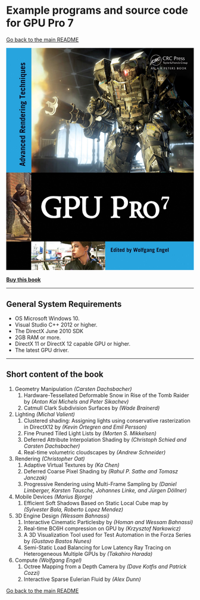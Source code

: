 # Example programs and source code for GPU Pro 7

[Go back to the main README](../README.md)

![Cover](Cover/GPU-Pro-7.jpg)

[**Buy this book**](https://amzn.to/32Zmo3f)

---

## **General System Requirements**

- OS Microsoft Windows 10.
- Visual Studio C++ 2012 or higher.
- The DirectX June 2010 SDK
- 2GB RAM or more.
- DirectX 11 or DirectX 12 capable GPU or higher.
- The latest GPU driver.

---

## **Short content of the book**

1. Geometry Manipulation *(Carsten Dachsbacher)*
   1. Hardware-Tessellated Deformable Snow in Rise of the Tomb Raider by *(Anton Kai Michels and Peter Sikachev)*
   2. Catmull Clark Subdivision Surfaces by *(Wade Brainerd)*
2. Lighting *(Michal Valient)*
   1. Clustered shading: Assigning lights using conservative rasterization in DirectX12 by *(Kevin Örtegren and Emil Persson)*
   2. Fine Pruned Tiled Light Lists by *(Morten S. Mikkelsen)*
   3. Deferred Attribute Interpolation Shading by *(Christoph Schied and Carsten Dachsbacher)*
   4. Real-time volumetric cloudscapes by *(Andrew Schneider)*
3. Rendering *(Christopher Oat)*
   1. Adaptive Virtual Textures by *(Ka Chen)*
   2. Deferred Coarse Pixel Shading by *(Rahul P. Sathe and Tomasz Janczak)*
   3. Progressive Rendering using Multi-Frame Sampling by *(Daniel Limberger, Karsten Tausche, Johannes Linke, and Jürgen Döllner)*
4. Mobile Devices *(Marius Bjorge)*
   1. Efficient Soft Shadows Based on Static Local Cube map by *(Sylvester Bala, Roberto Lopez Mendez)*
5. 3D Engine Design *(Wessam Bahnassi)*
   1. Interactive Cinematic Particlesby by *(Homan and Wessam Bahnassi)*
   2. Real-time BC6H compression on GPU by *(Krzysztof Narkowicz)*
   3. A 3D Visualization Tool used for Test Automation in the Forza Series by *(Gustavo Bastos Nunes)*
   4. Semi-Static Load Balancing for Low Latency Ray Tracing on Heterogeneous Multiple GPUs by *(Takahiro Harada)*
6. Compute *(Wolfgang Engel)*
   1. Octree Mapping from a Depth Camera by *(Dave Kotfis and Patrick Cozzi)*
   2. Interactive Sparse Eulerian Fluid by *(Alex Dunn)*

[Go back to the main README](../README.md)
